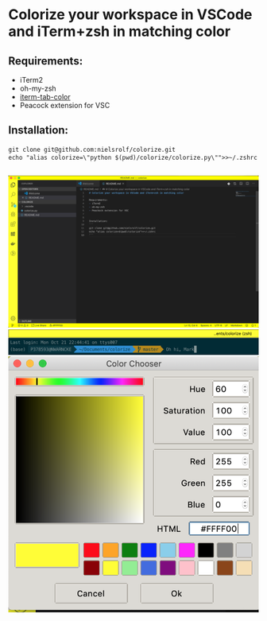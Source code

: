 # Colorize your workspace in VSCode and iTerm+zsh in matching color

## Requirements:
- iTerm2
- oh-my-zsh
- [iterm-tab-color](https://github.com/bernardop/iterm-tab-color-oh-my-zsh)
- Peacock extension for VSC


## Installation:
```
git clone git@github.com:nielsrolf/colorize.git
echo "alias colorize=\"python $(pwd)/colorize/colorize.py\"">>~/.zshrc
```

##
![VSC](https://raw.githubusercontent.com/nielsrolf/colorize/master/demo/vsc.png)
![iterm](https://raw.githubusercontent.com/nielsrolf/colorize/master/demo/iterm.png)
![picker](https://raw.githubusercontent.com/nielsrolf/colorize/master/demo/picker.png)
